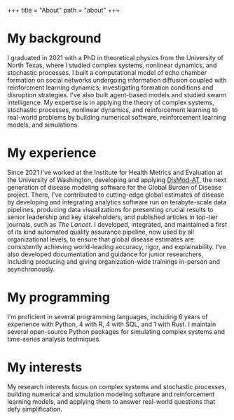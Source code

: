 +++
title = "About"
path = "about"
+++

# My background

I graduated in 2021 with a PhD in theoretical physics from the University of North Texas, where I studied complex systems, nonlinear dynamics, and stochastic processes. I built a computational model of echo chamber formation on social networks undergoing  information diffusion coupled with reinforcment learning dynamics; investigating formation conditions and disruption strategies. I've also built agent-based models and studied swarm intelligence. My expertise is in applying the theory of complex systems, stochastic processes, nonlinear dynamics, and reinforcement learning to real-world problems by building numerical software, reinforcement learning models, and simulations.

# My experience

Since 2021 I've worked at the Institute for Health Metrics and Evaluation at the University of Washington, developing and applying [DisMod-AT](https://github.com/bradbell/dismod_at), the next generation of disease modeling software for the Global Burden of Disease project. There, I've contributed to cutting-edge global estimates of disease by developing and integrating analytics software run on terabyte-scale data pipelines, producing data visualizations for presenting crucial results to senior leadership and key stakeholders, and published articles in top-tier journals, such as _The Lancet_. I developed, integrated, and maintained a first of its kind automated quality assurance pipeline, now used by all organizational levels, to ensure that global disease estimates are consistently achieving world-leading accuracy, rigor, and explainability. I've also developed documentation and guidance for junior researchers, including producing and giving organization-wide trainings in-person and asynchronously.

# My programming

I'm proficient in several programming languages, including 6 years of experience with Python, 4 with R, 4 with SQL, and 1 with Rust. I maintain several open-source Python packages for simulating complex systems and time-series analysis techniques.

# My interests

My research interests focus on complex systems and stochastic processes, building numerical and simulation modeling software and reinforcement learning models, and applying them to answer real-world questions that defy simplification.
